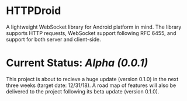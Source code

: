 # HTTPDroid
A lightweight WebSocket library for Android platform in mind. The library supports HTTP requests, WebSocket support following RFC 6455, and support for both server and client-side.

# Current Status: *Alpha (0.0.1)*
This project is about to recieve a huge update (version 0.1.0) in the next three weeks (target date: 12/31/18). A road map of features will also be delivered to the project following its beta update (version 0.1.0).
